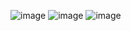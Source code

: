 ![image](https://github.com/user-attachments/assets/9f9e6498-a3dc-42cb-8c6a-bce7ae9e6f6e)
![image](https://github.com/user-attachments/assets/cd07b32c-a4d1-424d-81c5-d52a340994d0)
![image](https://github.com/user-attachments/assets/41fdf4d9-b9cd-4ff2-a924-fcabd2f49d49)

